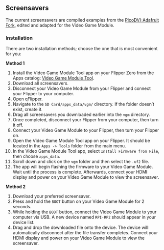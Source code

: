 ## Screensavers
The current screensavers are compiled examples from the [PicoDVI-Adafruit Fork](https://learn.adafruit.com/picodvi-arduino-library-video-out-for-rp2040-boards/screensavers), edited and adapted for the Video Game Module.

### Installation
There are two installation methods; choose the one that is most convenient for you:

**Method 1**
1. Install the Video Game Module Tool app on your Flipper Zero from the Apps catalog: [Video Game Module Tool](https://lab.flipper.net/apps/video_game_module_tool).
2. Download all screensavers.
3. Disconnect your Video Game Module from your Flipper and connect your Flipper to your computer.
4. Open qFlipper.
5. Navigate to the `SD Card/apps_data/vgm/` directory. If the folder doesn’t exist, create it. 
6. Drag all screensavers you downloaded earlier into the `vgm` directory.
7. Once completed, disconnect your Flipper from your computer, then turn it off.
8. Connect your Video Game Module to your Flipper, then turn your Flipper on.
9. Open the Video Game Module Tool app on your Flipper. It should be located in the `Apps -> Tools` folder from the main menu.
10. In the Video Game Module Tool app, select `Install Firmware from File`, then choose `apps_data`.
11. Scroll down and click on the `vgm` folder and then select the `.uf2` file.
12. The app will begin flashing the firmware to your Video Game Module. Wait until the process is complete. Afterwards, connect your HDMI display and power on your Video Game Module to view the screensaver.

**Method 2**
1. Download your preferred screensaver.
2. Press and hold the `BOOT` button on your Video Game Module for 2 seconds.
3. While holding the `BOOT` button, connect the Video Game Module to your computer via USB. A new device named `RPI-RP2` should appear in your device list.
4. Drag and drop the downloaded file onto the device. The device will automatically disconnect after the file transfer completes. Connect your HDMI display and power on your Video Game Module to view the screensaver.
